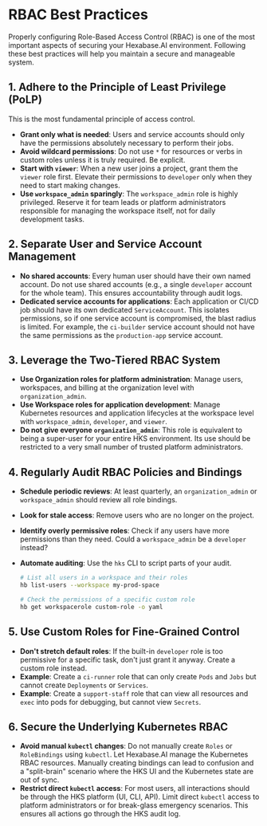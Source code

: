 # RBAC Best Practices

Properly configuring Role-Based Access Control (RBAC) is one of the most important aspects of securing your Hexabase.AI environment. Following these best practices will help you maintain a secure and manageable system.

## 1. Adhere to the Principle of Least Privilege (PoLP)

This is the most fundamental principle of access control.

- **Grant only what is needed**: Users and service accounts should only have the permissions absolutely necessary to perform their jobs.
- **Avoid wildcard permissions**: Do not use `*` for resources or verbs in custom roles unless it is truly required. Be explicit.
- **Start with `viewer`**: When a new user joins a project, grant them the `viewer` role first. Elevate their permissions to `developer` only when they need to start making changes.
- **Use `workspace_admin` sparingly**: The `workspace_admin` role is highly privileged. Reserve it for team leads or platform administrators responsible for managing the workspace itself, not for daily development tasks.

## 2. Separate User and Service Account Management

- **No shared accounts**: Every human user should have their own named account. Do not use shared accounts (e.g., a single `developer` account for the whole team). This ensures accountability through audit logs.
- **Dedicated service accounts for applications**: Each application or CI/CD job should have its own dedicated `ServiceAccount`. This isolates permissions, so if one service account is compromised, the blast radius is limited. For example, the `ci-builder` service account should not have the same permissions as the `production-app` service account.

## 3. Leverage the Two-Tiered RBAC System

- **Use Organization roles for platform administration**: Manage users, workspaces, and billing at the organization level with `organization_admin`.
- **Use Workspace roles for application development**: Manage Kubernetes resources and application lifecycles at the workspace level with `workspace_admin`, `developer`, and `viewer`.
- **Do not give everyone `organization_admin`**: This role is equivalent to being a super-user for your entire HKS environment. Its use should be restricted to a very small number of trusted platform administrators.

## 4. Regularly Audit RBAC Policies and Bindings

- **Schedule periodic reviews**: At least quarterly, an `organization_admin` or `workspace_admin` should review all role bindings.
- **Look for stale access**: Remove users who are no longer on the project.
- **Identify overly permissive roles**: Check if any users have more permissions than they need. Could a `workspace_admin` be a `developer` instead?
- **Automate auditing**: Use the `hks` CLI to script parts of your audit.

  ```bash
  # List all users in a workspace and their roles
  hb list-users --workspace my-prod-space

  # Check the permissions of a specific custom role
  hb get workspacerole custom-role -o yaml
  ```

## 5. Use Custom Roles for Fine-Grained Control

- **Don't stretch default roles**: If the built-in `developer` role is too permissive for a specific task, don't just grant it anyway. Create a custom role instead.
- **Example**: Create a `ci-runner` role that can only create `Pods` and `Jobs` but cannot create `Deployments` or `Services`.
- **Example**: Create a `support-staff` role that can view all resources and `exec` into pods for debugging, but cannot view `Secrets`.

## 6. Secure the Underlying Kubernetes RBAC

- **Avoid manual `kubectl` changes**: Do not manually create `Roles` or `RoleBindings` using `kubectl`. Let Hexabase.AI manage the Kubernetes RBAC resources. Manually creating bindings can lead to confusion and a "split-brain" scenario where the HKS UI and the Kubernetes state are out of sync.
- **Restrict direct `kubectl` access**: For most users, all interactions should be through the HKS platform (UI, CLI, API). Limit direct `kubectl` access to platform administrators or for break-glass emergency scenarios. This ensures all actions go through the HKS audit log.
